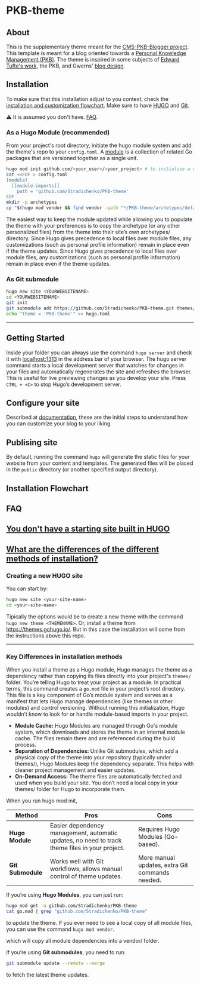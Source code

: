# PKB-theme
## About
This is the supplementary theme meant for the [CMS-PKB-Blogger project](https://github.com/Stradichenko/PKB-Blogger/tree/main). This template is meant for a blog oriented towards a [Personal Knowledge Management (PKB)](https://www.wikiwand.com/en/Personal_knowledge_base). The theme is inspired in some subjects of [Edward Tufte's work](https://edwardtufte.github.io/tufte-css/), the PKB, and Gwerns' [blog design](https://gwern.net/design). 

## Installation
To make sure that this installation adjust to you context; check the   [installation and customization flowchart](#installation-flowchart).
Make sure to have [HUGO](https://gohugo.io/installation/) and [Git](https://git-scm.com/book/en/v2/Getting-Started-Installing-Git).

⚠️ It is assumed you don't have. [FAQ](#faq).

### As a Hugo Module (recommended)
From your project's root directory, initiate the hugo module system and add the theme's repo to your `config.toml`. A [module](https://gohugo.io/hugo-modules/use-modules/#article) is a collection of related Go packages that are versioned together as a single unit. 

```bash
hugo mod init github.com/<your_user>/<your_project> # to initialize a new Hugo Module.
cat <<EOF > config.toml
[module]
  [[module.imports]]
    path = 'github.com/Stradichenko/PKB-theme'
EOF
mkdir -p archetypes
cp "$(hugo mod vendor && find vendor -path "*/PKB-theme/archetypes/default.md")" archetypes/default.md
```
The easiest way to keep the module updated while allowing you to populate the theme with your preferences is to copy the archetype (or any other personalized files) from the theme into their site’s own archetypes/ directory. Since Hugo gives precedence to local files over module files, any customizations (such as personal profile information) remain in place even if the theme updates.
Since Hugo gives precedence to local files over module files, any customizations (such as personal profile information) remain in place even if the theme updates.

### As Git submodule

```bash
hugo new site <YOURWEBSITENAME>
cd <YOURWEBSITENAME>
git init
git submodule add https://github.com/Stradichenko/PKB-theme.git themes/PKB-theme
echo "theme = 'PKB-theme'" >> hugo.toml
```

---

## Getting Started
Inside your <YOURWEBSITENAME> folder you can always use the command `hugo server` and check it with [localhost:1313](http://localhost:1313/) in the address bar of your browser. The hugo server command starts a local development server that watches for changes in your files and automatically regenerates the site and refreshes the browser. This is useful for live previewing changes as you develop your site. Press `CTRL + <C>` to stop Hugo’s development server.

## Configure your site
Described at [documentation](https://github.com/Stradichenko/PKB-theme/blob/main/documentation), these are the initial steps to understand how you can customize your blog to your liking.

## Publising site
By default, running the command `hugo` will generate the static files for your website from your content and templates. The generated files will be placed in the `public` directory (or another specified output directory).

## Installation Flowchart

## FAQ
## [You don't have a starting site built in HUGO](#creating-a-new-hugo-site)
## [What are the differences of the different methods of installation?](#key-differences-in-installation-methods)

### Creating a new HUGO site
You can start by: 
```bash
hugo new site <your-site-name>
cd <your-site-name>
```
Tipically the options would be to create a new theme with the command `hugo new theme <THEMENAME>`. Or, install a theme from https://themes.gohugo.io/. But in this case the installation will come from the instructions above this repo.

---

### Key Differences in installation methods
When you install a theme as a Hugo module, Hugo manages the theme as a dependency rather than copying its files directly into your project's `themes/` folder. You’re telling Hugo to treat your project as a module. In practical terms, this command creates a `go.mod` file in your project’s root directory. This file is a key component of Go’s module system and serves as a manifest that lets Hugo manage dependencies (like themes or other modules) and control versioning. Without running this initialization, Hugo wouldn’t know to look for or handle module-based imports in your project.
- **Module Cache:** Hugo Modules are managed through Go's module system, which downloads and stores the theme in an internal module cache. The files remain there and are referenced during the build process.
- **Separation of Dependencies:** Unlike Git submodules, which add a physical copy of the theme into your repository (typically under themes/), Hugo Modules keep the dependency separate. This helps with cleaner project management and easier updates.
- **On-Demand Access:** The theme files are automatically fetched and used when you build your site. You don’t need a local copy in your themes/ folder for Hugo to incorporate them.

When you run hugo mod init,

| Method | Pros | Cons |
|--------|------|------|
| **Hugo Module** | Easier dependency management, automatic updates, no need to track theme files in your project. | Requires Hugo Modules (Go-based). |
| **Git Submodule** | Works well with Git workflows, allows manual control of theme updates. | More manual updates, extra Git commands needed. |

If you’re using **Hugo Modules**, you can just run:  
```sh
hugo mod get -u github.com/Stradichenko/PKB-theme
cat go.mod | grep "github.com/Stradichenko/PKB-theme"
```
to update the theme.  If you ever need to see a local copy of all module files, you can use the command `hugo mod vendor`.

which will copy all module dependencies into a vendor/ folder.

If you’re using **Git submodules**, you need to run:  
```sh
git submodule update --remote --merge
```
to fetch the latest theme updates.


